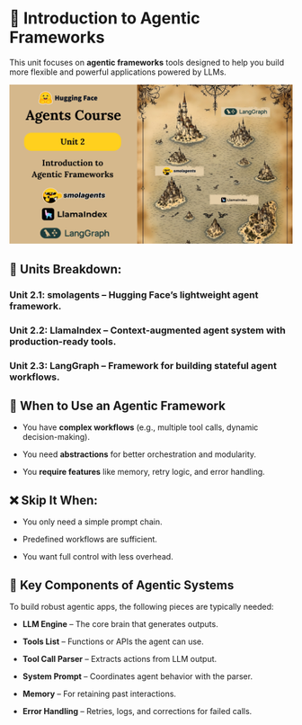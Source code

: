 # 🧠 Introduction to Agentic Frameworks
This unit focuses on **agentic frameworks** tools designed to help you build more flexible and powerful applications powered by LLMs.

![Agent Frameworks](../assets/thumbnail2.jpg)

## 📌 Units Breakdown:

### Unit 2.1: **smolagents** – Hugging Face’s lightweight agent framework.

### Unit 2.2: **LlamaIndex** – Context-augmented agent system with production-ready tools.

### Unit 2.3: **LangGraph** – Framework for building stateful agent workflows.

## 🤖 When to Use an Agentic Framework

- You have **complex workflows** (e.g., multiple tool calls, dynamic decision-making).

- You need **abstractions** for better orchestration and modularity.

- You **require features** like memory, retry logic, and error handling.

## ❌ Skip It When:

- You only need a simple prompt chain.

- Predefined workflows are sufficient.

- You want full control with less overhead.

## 🔧 Key Components of Agentic Systems

To build robust agentic apps, the following pieces are typically needed:

- **LLM Engine** – The core brain that generates outputs.

- **Tools List** – Functions or APIs the agent can use.

- **Tool Call Parser** – Extracts actions from LLM output.

- **System Prompt** – Coordinates agent behavior with the parser.

- **Memory** – For retaining past interactions.

- **Error Handling** – Retries, logs, and corrections for failed calls.

